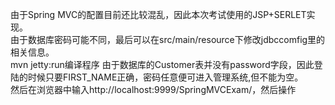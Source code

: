 由于Spring MVC的配置目前还比较混乱，因此本次考试使用的JSP+SERLET实现。<br/>
由于数据库密码可能不同，最后可以在src/main/resource下修改jdbccomfig里的相关信息。<br/>
mvn jetty:run编译程序
由于数据库的Customer表并没有password字段，因此登陆的时候只要FIRST_NAME正确，密码任意便可进入管理系统,但不能为空。<br/>
然后在浏览器中输入http://localhost:9999/SpringMVCExam/，然后操作